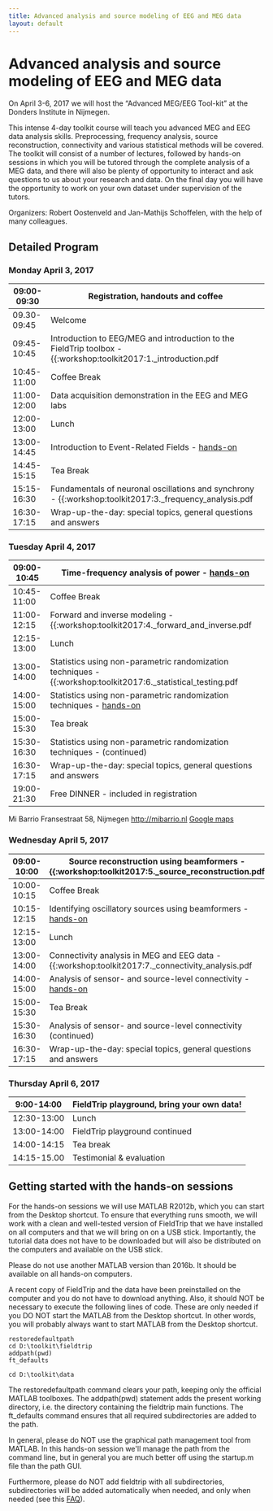 ```yaml
---
title: Advanced analysis and source modeling of EEG and MEG data
layout: default
---
```


# Advanced analysis and source modeling of EEG and MEG data

On April 3-6, 2017 we will host the “Advanced MEG/EEG Tool-kit” at the Donders Institute in Nijmegen.

This intense 4-day toolkit course will teach you advanced MEG and EEG data analysis skills. Preprocessing, frequency analysis, source reconstruction, connectivity and various statistical methods will be covered. The toolkit will consist of a number of lectures, followed by hands-on sessions in which you will be tutored through the complete analysis of a MEG data, and there will also be plenty of opportunity to interact and ask questions to us about your research and data. On the final day you will have the opportunity to work on your own dataset under supervision of the tutors.

Organizers: Robert Oostenveld and Jan-Mathijs Schoffelen, with the help of many colleagues.

## Detailed Program

### Monday April 3, 2017

 | 09:00-09:30 | Registration, handouts and coffee                                                                                 |          
 | ----------- | ---------------------------------                                                                                 |          
 | 09.30-09:45 | Welcome                                                                                                           |          
 | 09:45-10:45 | Introduction to EEG/MEG and introduction to the FieldTrip toolbox - {{:workshop:toolkit2017:1._introduction.pdf   | lecture}} |
 | 10:45-11:00 | Coffee Break                                                                                                      |          
 | 11:00-12:00 | Data acquisition demonstration in the EEG and MEG labs                                                            |          
 | 12:00-13:00 | Lunch                                                                                                             |          
 | 13:00-14:45 | Introduction to Event-Related Fields - [hands-on](/tutorial/eventrelatedaveraging) |          
 | 14:45-15:15 | Tea Break                                                                                                         |          
 | 15:15-16:30 | Fundamentals of neuronal oscillations and synchrony - {{:workshop:toolkit2017:3._frequency_analysis.pdf           | lecture}} |
 | 16:30-17:15 | Wrap-up-the-day: special topics, general questions and answers                                                    |          

### Tuesday April 4, 2017

 | 09:00-10:45 | Time-frequency analysis of power - [hands-on](/tutorial/timefrequencyanalysis)                                 |          
 | ----------- | -------------------------------------------------------------------------------------------------------------                                 |          
 | 10:45-11:00 | Coffee Break                                                                                                                                  |          
 | 11:00-12:15 | Forward and inverse modeling - {{:workshop:toolkit2017:4._forward_and_inverse.pdf                                                             | lecture}} |
 | 12:15-13:00 | Lunch                                                                                                                                         |          
 | 13:00-14:00 | Statistics using non-parametric randomization techniques  - {{:workshop:toolkit2017:6._statistical_testing.pdf                                | lecture}} |
 | 14:00-15:00 | Statistics using non-parametric randomization techniques -  [hands-on](/tutorial/cluster_permutation_timelock) |          
 | 15:00-15:30 | Tea break                                                                                                                                     |          
 | 15:30-16:30 | Statistics using non-parametric randomization techniques -  (continued)                                                                       |          
 | 16:30-17:15 | Wrap-up-the-day: special topics, general questions and answers                                                                                |          
 | 19:00-21:30 | Free DINNER - included in registration                                                                                                        |          

Mi Barrio
Fransestraat 58, Nijmegen
http://mibarrio.nl
[Google maps](https://www.google.nl/maps/dir/Mi+Barrio,+Fransestraat,+Nijmegen/Kapittelweg+29,+6525+EN+Nijmegen/@51.8321229,5.8524935,15z/data=!3m1!4b1!4m14!4m13!1m5!1m1!1s0x41701c8778dae51f/0xdc30bc96f7ed1418!2m2!1d5.860964!2d51.8383775!1m5!1m1!1s0x47c708f0ee77debd/0x2097068b19fc0afd!2m2!1d5.8633555!2d51.826093!3e2)

### Wednesday April 5, 2017

 | 09:00-10:00 | Source reconstruction using beamformers - {{:workshop:toolkit2017:5._source_reconstruction.pdf                        | lecture}} |
 | ----------- | ----------------------------------------------------------------------------------------------                        | --------- |
 | 10:00-10:15 | Coffee Break                                                                                                          |          
 | 10:15-12:15 | Identifying oscillatory sources using beamformers - [hands-on](/tutorial/beamformer)   |          
 | 12:15-13:00 | Lunch                                                                                                                 |          
 | 13:00-14:00 | Connectivity analysis in MEG and EEG data - {{:workshop:toolkit2017:7._connectivity_analysis.pdf                      | lecture}} |
 | 14:00-15:00 | Analysis of sensor- and source-level connectivity - [hands-on](/tutorial/connectivity) |          
 | 15:00-15:30 | Tea Break                                                                                                             |          
 | 15:30-16:30 | Analysis of sensor- and source-level connectivity (continued)                                                         |          
 | 16:30-17:15 | Wrap-up-the-day: special topics, general questions and answers                                                        |          

### Thursday April 6, 2017

 | 9:00-14:00  | FieldTrip playground, bring your own data! |
 | ----------  | ------------------------------------------ |
 | 12:30-13:00 | Lunch                                      |
 | 13:00-14:00 | FieldTrip playground continued             |
 | 14:00-14:15 | Tea break                                  |
 | 14:15-15.00 | Testimonial & evaluation                   |

## Getting started with the hands-on sessions

For the hands-on sessions we will use MATLAB R2012b, which you can start from the Desktop shortcut. To ensure that everything runs smooth, we will work with a clean and well-tested version of FieldTrip that we have installed on all computers and that we will bring on on a USB stick. Importantly, the tutorial data does not have to be downloaded but will also be distributed on the computers and available on the USB stick.

<div class="warning">
Please do not use another MATLAB version than 2016b. It should be available on all hands-on computers.
</div>

A recent copy of FieldTrip and the data have been preinstalled on the computer and you do not have to download anything. Also, it should NOT be necessary to execute the following lines of code. These are only needed if you DO NOT start the MATLAB from the Desktop shortcut. In other words, you will probably always want to start MATLAB from the Desktop shortcut.

    restoredefaultpath
    cd D:\toolkit\fieldtrip
    addpath(pwd)
    ft_defaults

    cd D:\toolkit\data

The restoredefaultpath command clears your path, keeping only the
official MATLAB toolboxes. The addpath(pwd) statement adds the
present working directory, i.e. the directory containing the fieldtrip
main functions. The ft_defaults command ensures that all required
subdirectories are added to the path.

<div class="warning">
In general, please do NOT use the graphical path management tool from MATLAB. In this hands-on session we'll manage the path from the command line, but in general you are much better off using the startup.m file than the path GUI.

Furthermore, please do NOT add fieldtrip with all subdirectories, subdirectories will be added automatically when needed, and only when needed (see this [FAQ](/faq/should_i_add_fieldtrip_with_all_subdirectories_to_my_matlab_path)).
</div>

